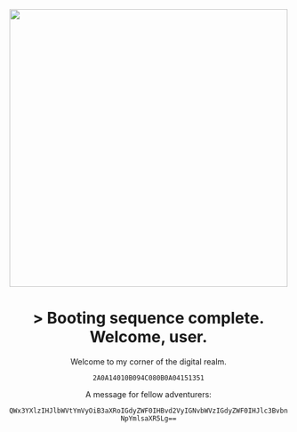 <div id="header" align="center">
<img src="[https://www.google.com/search?q=https://media.giphy.com/media/g0RkfuI3byiA4i23iM/giphy.gif](https://media2.giphy.com/media/v1.Y2lkPTc5MGI3NjExaWpjOXU0OGh6ODV2cGpmYW13bGV2cW16YnZuZzA1bGJkcGJ5NTcwNiZlcD12MV9pbnRlcm5hbF9naWZfYnlfaWQmY3Q9Zw/VseXvvxwowwCc/giphy.gif)" width="500"/>
<h1>
&gt; Booting sequence complete. Welcome, user.
</h1>
<p>
Welcome to my corner of the digital realm.
</p>

<div align="center">
<code>2A0A14010B094C080B0A04151351</code>
</div>


<div align="center">
<p>A message for fellow adventurers:</p>
<code>QWx3YXlzIHJlbWVtYmVyOiB3aXRoIGdyZWF0IHBvd2VyIGNvbWVzIGdyZWF0IHJlc3BvbnNpYmlsaXR5Lg==</code>
</div>
